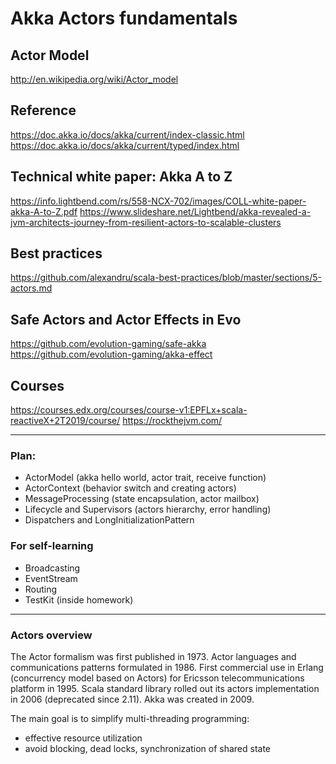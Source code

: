 # Akka Actors fundamentals

## Actor Model
http://en.wikipedia.org/wiki/Actor_model

## Reference
https://doc.akka.io/docs/akka/current/index-classic.html
https://doc.akka.io/docs/akka/current/typed/index.html

## Technical white paper: Akka A to Z
https://info.lightbend.com/rs/558-NCX-702/images/COLL-white-paper-akka-A-to-Z.pdf
https://www.slideshare.net/Lightbend/akka-revealed-a-jvm-architects-journey-from-resilient-actors-to-scalable-clusters

## Best practices
https://github.com/alexandru/scala-best-practices/blob/master/sections/5-actors.md

## Safe Actors and Actor Effects in Evo
https://github.com/evolution-gaming/safe-akka
https://github.com/evolution-gaming/akka-effect

## Courses
https://courses.edx.org/courses/course-v1:EPFLx+scala-reactiveX+2T2019/course/
https://rockthejvm.com/

---

### Plan:
- ActorModel (akka hello world, actor trait, receive function)
- ActorContext (behavior switch and creating actors)
- MessageProcessing (state encapsulation, actor mailbox)
- Lifecycle and Supervisors (actors hierarchy, error handling)
- Dispatchers and LongInitializationPattern

### For self-learning
- Broadcasting
- EventStream
- Routing
- TestKit (inside homework)

---

### Actors overview

The Actor formalism was first published in 1973.
Actor languages and communications patterns formulated in 1986.
First commercial use in Erlang (concurrency model based on Actors) for Ericsson telecommunications platform in 1995.
Scala standard library rolled out its actors implementation in 2006 (deprecated since 2.11).
Akka was created in 2009.

The main goal is to simplify multi-threading programming:
- effective resource utilization
- avoid blocking, dead locks, synchronization of shared state
